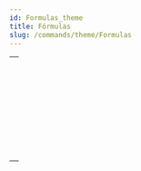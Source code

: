 ```yaml
---
id: Formulas_theme
title: Fórmulas
slug: /commands/theme/Formulas
---
```


|                                                                                                             |
| ----------------------------------------------------------------------------------------------------------- |
| [<!-- INCLUDE #_command_.EDIT FORMULA.Syntax -->](../../commands-legacy/edit-formula.md)<br/>               |
| [<!-- INCLUDE #_command_.EXECUTE FORMULA.Syntax -->](../../commands-legacy/execute-formula.md)<br/>         |
| [<!-- INCLUDE #_command_.Formula.Syntax -->](../../commands/formula.md)<br/>                                |
| [<!-- INCLUDE #_command_.Formula from string.Syntax -->](../../commands/formula-from-string.md)<br/>        |
| [<!-- INCLUDE #_command_.GET ALLOWED METHODS.Syntax -->](../../commands-legacy/get-allowed-methods.md)<br/> |
| [<!-- INCLUDE #_command_.Parse formula.Syntax -->](../../commands-legacy/parse-formula.md)<br/>             |
| [<!-- INCLUDE #_command_.SET ALLOWED METHODS.Syntax -->](../../commands/set-allowed-methods.md)<br/>        |
